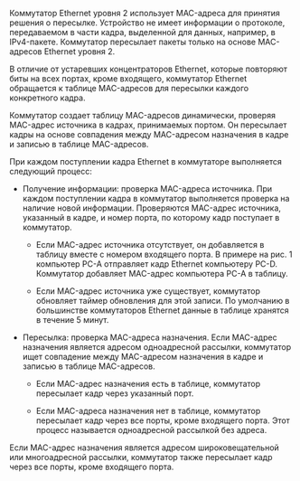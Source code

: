 Коммутатор Ethernet уровня 2 использует MAC-адреса для принятия решения о пересылке. Устройство не имеет информации о протоколе, передаваемом в части кадра, выделенной для данных, например, в IPv4-пакете. Коммутатор пересылает пакеты только на основе MAC-адресов Ethernet уровня 2.

В отличие от устаревших концентраторов Ethernet, которые повторяют биты на всех портах, кроме входящего, коммутатор Ethernet обращается к таблице MAC-адресов для пересылки каждого конкретного кадра.

Коммутатор создает таблицу MAC-адресов динамически, проверяя MAC-адрес источника в кадрах, принимаемых портом. Он пересылает кадры на основе совпадения между MAC-адресом назначения в кадре и записью в таблице MAC-адресов.

При каждом поступлении кадра Ethernet в коммутаторе выполняется следующий процесс:

- Получение информации: проверка MAC-адреса источника. При каждом поступлении кадра в коммутатор выполняется проверка на наличие новой информации. Проверяются MAC-адрес источника, указанный в кадре, и номер порта, по которому кадр поступает в коммутатор.

	- Если MAC-адрес источника отсутствует, он добавляется в таблицу вместе с номером входящего порта. В примере на рис. 1 компьютер PC-A отправляет кадр Ethernet компьютеру PC-D. Коммутатор добавляет MAC-адрес компьютера PC-A в таблицу.
	
	- Если MAC-адрес источника уже существует, коммутатор обновляет таймер обновления для этой записи. По умолчанию в большинстве коммутаторов Ethernet данные в таблице хранятся в течение 5 минут.

- Пересылка: проверка MAC-адреса назначения. Если MAC-адрес назначения является адресом одноадресной рассылки, коммутатор ищет совпадение между MAC-адресом назначения в кадре и записью в таблице MAC-адресов.

	- Если MAC-адрес назначения есть в таблице, коммутатор пересылает кадр через указанный порт.
	
	- Если MAC-адреса назначения нет в таблице, коммутатор пересылает кадр через все порты, кроме входящего порта. Этот процесс называется одноадресной рассылкой без адреса.

Если MAC-адрес назначения является адресом широковещательной или многоадресной рассылки, коммутатор также пересылает кадр через все порты, кроме входящего порта.